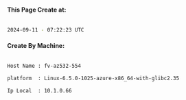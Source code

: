 
   
#### This Page Create at:

```bash

2024-09-11 - 07:22:23 UTC

```

#### Create By Machine:

```bash

Host Name : fv-az532-554

platform  : Linux-6.5.0-1025-azure-x86_64-with-glibc2.35

Ip Local  : 10.1.0.66

```

